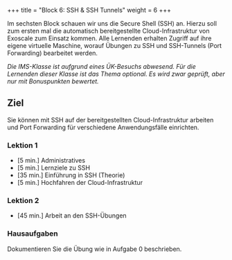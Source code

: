 +++
title = "Block 6: SSH & SSH Tunnels"
weight = 6
+++

Im sechsten Block schauen wir uns die Secure Shell (SSH) an. Hierzu soll zum
ersten mal die automatisch bereitgestellte Cloud-Infrastruktur von Exoscale zum
Einsatz kommen. Alle Lernenden erhalten Zugriff auf ihre eigene virtuelle
Maschine, worauf Übungen zu SSH und SSH-Tunnels (Port Forwarding) bearbeitet
werden.

_Die IMS-Klasse ist aufgrund eines ÜK-Besuchs abwesend. Für die Lernenden dieser
Klasse ist das Thema optional. Es wird zwar geprüft, aber nur mit Bonuspunkten
bewertet._

## Ziel

Sie können mit SSH auf der bereitgestellten Cloud-Infrastruktur arbeiten und
Port Forwarding für verschiedene Anwendungsfälle einrichten.

### Lektion 1

- [5 min.] Administratives
- [5 min.] Lernziele zu SSH
- [35 min.] Einführung in SSH (Theorie)
- [5 min.] Hochfahren der Cloud-Infrastruktur

### Lektion 2

- [45 min.] Arbeit an den SSH-Übungen

### Hausaufgaben

Dokumentieren Sie die Übung wie in Aufgabe 0 beschrieben.
